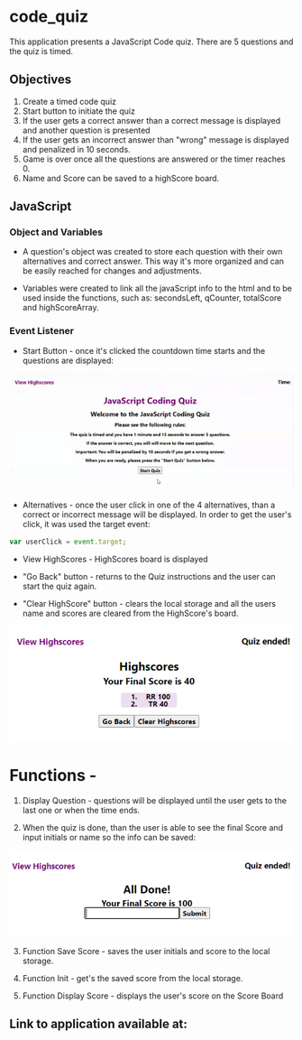 # code_quiz

This application presents a JavaScript Code quiz. There are 5 questions and the quiz is timed.

## Objectives
1. Create a timed code quiz
2. Start button to initiate the quiz
3. If the user gets a correct answer than a correct message is displayed and another question is presented
4. If the user gets an incorrect answer than "wrong" message is displayed and penalized in 10 seconds.
5. Game is over once all the questions are answered or the timer reaches 0.
6. Name and Score can be saved to a highScore board.

## JavaScript 

### Object and Variables
 - A question's object was created to store each question with their own alternatives and correct answer.
This way it's more organized and can be easily reached for changes and adjustments.

- Variables were created to link all the javaScript info to the html and to be used inside the functions, such as: secondsLeft, qCounter, totalScore and highScoreArray.


### Event Listener

- Start Button - once it's clicked the countdown time starts and the questions are displayed:

![previewStart](./assets/screenshots/startButton.gif "Start Button")

- Alternatives - once the user click in one of the 4 alternatives, than a correct or incorrect message will be displayed. In order to get the user's click, it was used the target event:

````js
var userClick = event.target;
````
- View HighScores - HighScores board is displayed

- "Go Back" button - returns to the Quiz instructions and the user can start the quiz again.

- "Clear HighScore" button - clears the local storage and all the users name and scores are cleared from the HighScore's board.

![inputName](./assets/screenshots/Highscores.PNG "Input Name")



# Functions -

1. Display Question - questions will be displayed until the user gets to the last one or when the time ends.

2. When the quiz is done, than the user is able to see the final Score and input initials or name so the info can be saved:

![inputName](./assets/screenshots/QuizEnd.png "Input Name")

3. Function Save Score - saves the user initials and score to the local storage.

4. Function Init - get's the saved score from the local storage.

5. Function Display Score - displays the user's score on the Score Board



## Link to application available at:




